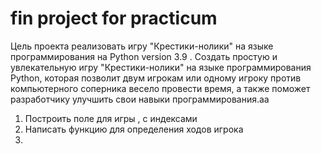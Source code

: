 # fin project for practicum
Цель проекта реализовать игру "Крестики-нолики" на языке программирования на Python version 3.9 .
Создать простую и увлекательную игру "Крестики-нолики" на языке программирования Python, которая позволит двум игрокам или одному игроку против компьютерного соперника весело провести время, а также поможет разработчику улучшить свои навыки программирования.аа
1. Построить поле для игры , с индексами
2. Написать функцию для определения ходов игрока
3. 
